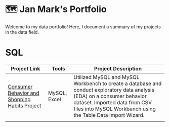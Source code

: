 # 🗺 Jan Mark's Portfolio

Welcome to my data portfolio! Here, I document a summary of my projects in the data field.

# SQL

| Project Link                                | Tools           | Project Description                                                                |
|---------------------------------------------|-----------------|------------------------------------------------------------------------------------|
| [Consumer Behavior and Shopping Habits Project](https://github.com/jeyem10ta/Consumer-Behavior-and-Shopping-Habits) | MySQL, Excel    | Utilized MySQL and MySQL Workbench to create a database and conduct exploratory data analysis (EDA) on a consumer behavior dataset. Imported data from CSV files into MySQL Workbench using the Table Data Import Wizard. |
      |




